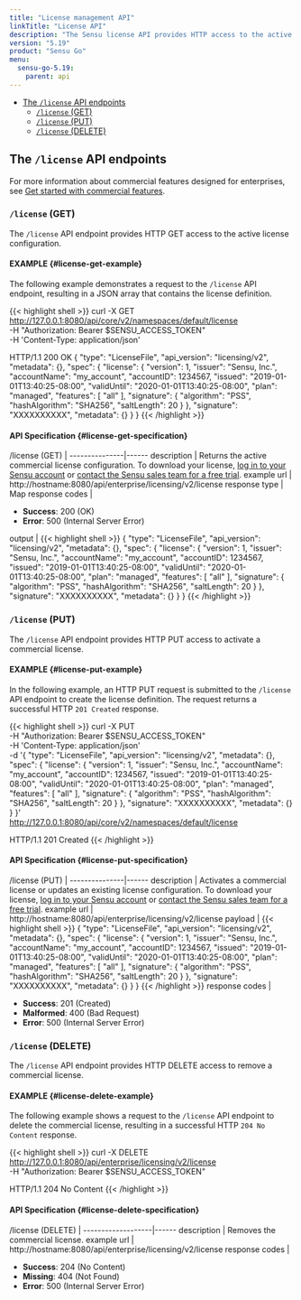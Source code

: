 ```yaml
---
title: "License management API"
linkTitle: "License API"
description: "The Sensu license API provides HTTP access to the active commercial license configuration. This reference includes examples for returning the active commercial license configuration and activating or updating a commercial license. Read on for the full reference."
version: "5.19"
product: "Sensu Go"
menu:
  sensu-go-5.19:
    parent: api
---
```


- [The `/license` API endpoints](#the-license-api-endpoints)
  - [`/license` (GET)](#license-get)
  - [`/license` (PUT)](#license-put)
  - [`/license` (DELETE)](#license-delete)

## The `/license` API endpoints

For more information about commercial features designed for enterprises, see [Get started with commercial features][1].

### `/license` (GET)

The `/license` API endpoint provides HTTP GET access to the active license configuration.

#### EXAMPLE {#license-get-example}

The following example demonstrates a request to the `/license` API endpoint, resulting in a JSON array that contains the license definition.

{{< highlight shell >}}
curl -X GET \
http://127.0.0.1:8080/api/core/v2/namespaces/default/license \
-H "Authorization: Bearer $SENSU_ACCESS_TOKEN" \
-H 'Content-Type: application/json'

HTTP/1.1 200 OK
{
  "type": "LicenseFile",
  "api_version": "licensing/v2",
  "metadata": {},
  "spec": {
    "license": {
      "version": 1,
      "issuer": "Sensu, Inc.",
      "accountName": "my_account",
      "accountID": 1234567,
      "issued": "2019-01-01T13:40:25-08:00",
      "validUntil": "2020-01-01T13:40:25-08:00",
      "plan": "managed",
      "features": [
        "all"
      ],
      "signature": {
        "algorithm": "PSS",
        "hashAlgorithm": "SHA256",
        "saltLength": 20
      }
    },
    "signature": "XXXXXXXXXX",
    "metadata": {}
  }
}
{{< /highlight >}}

#### API Specification {#license-get-specification}

/license (GET)  | 
---------------|------
description    | Returns the active commercial license configuration. To download your license, [log in to your Sensu account][2] or [contact the Sensu sales team for a free trial][3].
example url    | http://hostname:8080/api/enterprise/licensing/v2/license
response type  | Map
response codes | <ul><li>**Success**: 200 (OK)</li><li>**Error**: 500 (Internal Server Error)</li></ul>
output         | {{< highlight shell >}}
{
  "type": "LicenseFile",
  "api_version": "licensing/v2",
  "metadata": {},
  "spec": {
    "license": {
      "version": 1,
      "issuer": "Sensu, Inc.",
      "accountName": "my_account",
      "accountID": 1234567,
      "issued": "2019-01-01T13:40:25-08:00",
      "validUntil": "2020-01-01T13:40:25-08:00",
      "plan": "managed",
      "features": [
        "all"
      ],
      "signature": {
        "algorithm": "PSS",
        "hashAlgorithm": "SHA256",
        "saltLength": 20
      }
    },
    "signature": "XXXXXXXXXX",
    "metadata": {}
  }
}
{{< /highlight >}}

### `/license` (PUT)

The `/license` API endpoint provides HTTP PUT access to activate a commercial license.

#### EXAMPLE {#license-put-example}

In the following example, an HTTP PUT request is submitted to the `/license` API endpoint to create the license definition.
The request returns a successful HTTP `201 Created` response.

{{< highlight shell >}}
curl -X PUT \
-H "Authorization: Bearer $SENSU_ACCESS_TOKEN" \
-H 'Content-Type: application/json' \
-d '{
  "type": "LicenseFile",
  "api_version": "licensing/v2",
  "metadata": {},
  "spec": {
    "license": {
      "version": 1,
      "issuer": "Sensu, Inc.",
      "accountName": "my_account",
      "accountID": 1234567,
      "issued": "2019-01-01T13:40:25-08:00",
      "validUntil": "2020-01-01T13:40:25-08:00",
      "plan": "managed",
      "features": [
        "all"
      ],
      "signature": {
        "algorithm": "PSS",
        "hashAlgorithm": "SHA256",
        "saltLength": 20
      }
    },
    "signature": "XXXXXXXXXX",
    "metadata": {}
  }
}' \
http://127.0.0.1:8080/api/core/v2/namespaces/default/license

HTTP/1.1 201 Created
{{< /highlight >}}

#### API Specification {#license-put-specification}

/license (PUT)  | 
---------------|------
description    | Activates a commercial license or updates an existing license configuration. To download your license, [log in to your Sensu account][2] or [contact the Sensu sales team for a free trial][3].
example url    | http://hostname:8080/api/enterprise/licensing/v2/license
payload        | {{< highlight shell >}}
{
  "type": "LicenseFile",
  "api_version": "licensing/v2",
  "metadata": {},
  "spec": {
    "license": {
      "version": 1,
      "issuer": "Sensu, Inc.",
      "accountName": "my_account",
      "accountID": 1234567,
      "issued": "2019-01-01T13:40:25-08:00",
      "validUntil": "2020-01-01T13:40:25-08:00",
      "plan": "managed",
      "features": [
        "all"
      ],
      "signature": {
        "algorithm": "PSS",
        "hashAlgorithm": "SHA256",
        "saltLength": 20
      }
    },
    "signature": "XXXXXXXXXX",
    "metadata": {}
  }
}
{{< /highlight >}}
response codes | <ul><li>**Success**: 201 (Created)</li><li>**Malformed**: 400 (Bad Request)</li><li>**Error**: 500 (Internal Server Error)</li></ul>

### `/license` (DELETE)

The `/license` API endpoint provides HTTP DELETE access to remove a commercial license.

#### EXAMPLE {#license-delete-example}

The following example shows a request to the `/license` API endpoint to delete the commercial license, resulting in a successful HTTP `204 No Content` response.

{{< highlight shell >}}
curl -X DELETE \
http://127.0.0.1:8080/api/enterprise/licensing/v2/license \
-H "Authorization: Bearer $SENSU_ACCESS_TOKEN"

HTTP/1.1 204 No Content
{{< /highlight >}}

#### API Specification {#license-delete-specification}

/license (DELETE)  | 
-------------------|------
description    | Removes the commercial license.
example url    | http://hostname:8080/api/enterprise/licensing/v2/license
response codes | <ul><li>**Success**: 204 (No Content)</li><li>**Missing**: 404 (Not Found)</li><li>**Error**: 500 (Internal Server Error)</li></ul>

[1]: ../../commercial/
[2]: https://account.sensu.io/
[3]: https://sensu.io/contact?subject=contact-sales
